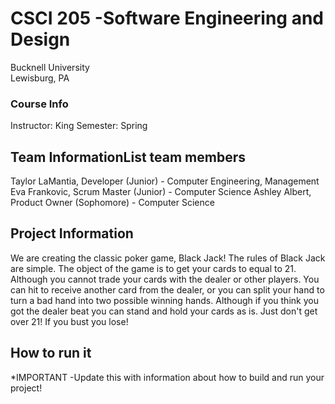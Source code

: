 # CSCI 205 -Software Engineering and Design
Bucknell University  
Lewisburg, PA

### Course Info
Instructor: King
Semester: Spring

## Team InformationList team members
Taylor LaMantia, Developer (Junior) - Computer Engineering, Management
Eva Frankovic, Scrum Master (Junior) - Computer Science
Ashley Albert, Product Owner (Sophomore) - Computer Science

## Project Information
We are creating the classic poker game, Black Jack! The rules of Black Jack are simple.
The object of the game is to get your cards to equal to 21. Although you cannot trade your
cards with the dealer or other players. You can hit to receive another card from the dealer, or
you can split your hand to turn a bad hand into two possible winning hands.  Although if you
think you got the dealer beat you can stand and hold your cards as is. Just don't get 
over 21! If you bust you lose!

## How to run it
*IMPORTANT -Update this with information about how to build and run your 
project!